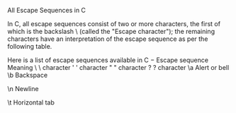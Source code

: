 All Escape Sequences in C

In C, all escape sequences consist of two or more characters, the first of which is the backslash \ (called the "Escape character"); the remaining characters have an interpretation of the escape sequence as per the following table.

Here is a list of escape sequences available in C −
Escape sequence Meaning
\\ \ character
\' ' character
\" " character
\? ? character
\a Alert or bell
\b Backspace

\n Newline

\t Horizontal tab
